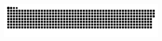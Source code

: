 <p align="center">
    <picture>
        <source media="(prefers-color-scheme: dark)" srcset="https://raw.githubusercontent.com/xiaoliziawa/xiaoliziawa/output/github-contribution-grid-snake-dark.svg">
        <source media="(prefers-color-scheme: light)" srcset="https://raw.githubusercontent.com/xiaoliziawa/xiaoliziawa/output/github-contribution-grid-snake.svg">
         <img src="https://raw.githubusercontent.com/xiaoliziawa/xiaoliziawa/output/github-contribution-grid-snake.svg">
    </picture>
</p>